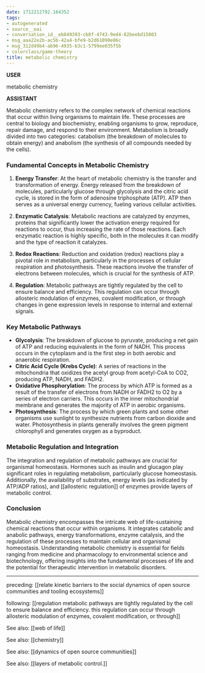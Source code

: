 ```yaml
---
date: 1712212792.164352
tags:
- autogenerated
- source__oai
- conversation_id__eb849393-cb8f-4743-9ed4-82beebd15003
- msg_aaa22e2b-ac5b-42a4-bfe9-b2d61090e86c
- msg_312d49b4-ab96-4935-b3c1-5799ee035f5b
- colorclass/game-theory
title: metabolic chemistry
---
```


**USER**

metabolic chemistry


**ASSISTANT**

Metabolic chemistry refers to the complex network of chemical reactions that occur within living organisms to maintain life. These processes are central to biology and biochemistry, enabling organisms to grow, reproduce, repair damage, and respond to their environment. Metabolism is broadly divided into two categories: catabolism (the breakdown of molecules to obtain energy) and anabolism (the synthesis of all compounds needed by the cells).

### Fundamental Concepts in Metabolic Chemistry

1. **Energy Transfer**: At the heart of metabolic chemistry is the transfer and transformation of energy. Energy released from the breakdown of molecules, particularly glucose through glycolysis and the citric acid cycle, is stored in the form of adenosine triphosphate (ATP). ATP then serves as a universal energy currency, fueling various cellular activities.

2. **Enzymatic Catalysis**: Metabolic reactions are catalyzed by enzymes, proteins that significantly lower the activation energy required for reactions to occur, thus increasing the rate of those reactions. Each enzymatic reaction is highly specific, both in the molecules it can modify and the type of reaction it catalyzes.

3. **Redox Reactions**: Reduction and oxidation (redox) reactions play a pivotal role in metabolism, particularly in the processes of cellular respiration and photosynthesis. These reactions involve the transfer of electrons between molecules, which is crucial for the synthesis of ATP.

4. **Regulation**: Metabolic pathways are tightly regulated by the cell to ensure balance and efficiency. This regulation can occur through allosteric modulation of enzymes, covalent modification, or through changes in gene expression levels in response to internal and external signals.

### Key Metabolic Pathways

- **Glycolysis**: The breakdown of glucose to pyruvate, producing a net gain of ATP and reducing equivalents in the form of NADH. This process occurs in the cytoplasm and is the first step in both aerobic and anaerobic respiration.
- **Citric Acid Cycle (Krebs Cycle)**: A series of reactions in the mitochondria that oxidizes the acetyl group from acetyl-CoA to CO2, producing ATP, NADH, and FADH2.
- **Oxidative Phosphorylation**: The process by which ATP is formed as a result of the transfer of electrons from NADH or FADH2 to O2 by a series of electron carriers. This occurs in the inner mitochondrial membrane and generates the majority of ATP in aerobic organisms.
- **Photosynthesis**: The process by which green plants and some other organisms use sunlight to synthesize nutrients from carbon dioxide and water. Photosynthesis in plants generally involves the green pigment chlorophyll and generates oxygen as a byproduct.

### Metabolic Regulation and Integration

The integration and regulation of metabolic pathways are crucial for organismal homeostasis. Hormones such as insulin and glucagon play significant roles in regulating metabolism, particularly glucose homeostasis. Additionally, the availability of substrates, energy levels (as indicated by ATP/ADP ratios), and [[allosteric regulation]] of enzymes provide layers of metabolic control.

### Conclusion

Metabolic chemistry encompasses the intricate web of life-sustaining chemical reactions that occur within organisms. It integrates catabolic and anabolic pathways, energy transformations, enzyme catalysis, and the regulation of these processes to maintain cellular and organismal homeostasis. Understanding metabolic chemistry is essential for fields ranging from medicine and pharmacology to environmental science and biotechnology, offering insights into the fundamental processes of life and the potential for therapeutic intervention in metabolic disorders.


---

preceding: [[relate kinetic barriers to the social dynamics of open source communities and tooling ecosystems]]  


following: [[regulation metabolic pathways are tightly regulated by the cell to ensure balance and efficiency. this regulation can occur through allosteric modulation of enzymes, covalent modification, or through]]

See also: [[web of life]]


See also: [[chemistry]]


See also: [[dynamics of open source communities]]


See also: [[layers of metabolic control.]]